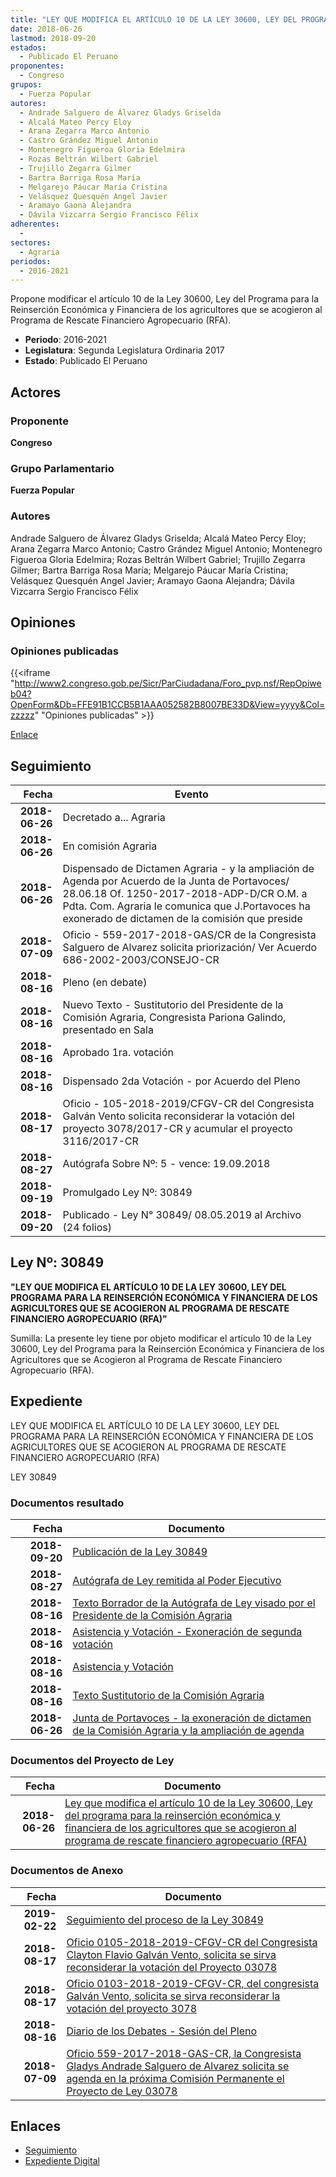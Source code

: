 ```yaml
---
title: "LEY QUE MODIFICA EL ARTÍCULO 10 DE LA LEY 30600, LEY DEL PROGRAMA PARA LA REINSERCIÓN ECONÓMICA Y FINANCIERA DE LOS AGRICULTORES QUE SE ACOGIERON AL PROGRAMA DE RESCATE FINANCIERO AGROPECUARIO (RFA)"
date: 2018-06-26
lastmod: 2018-09-20
estados: 
  - Publicado El Peruano
proponentes: 
  - Congreso
grupos: 
  - Fuerza Popular
autores: 
  - Andrade Salguero de Álvarez Gladys Griselda
  - Alcalá Mateo Percy Eloy
  - Arana Zegarra Marco Antonio
  - Castro Grández Miguel Antonio
  - Montenegro Figueroa Gloria Edelmira
  - Rozas Beltrán Wilbert Gabriel
  - Trujillo Zegarra Gilmer
  - Bartra Barriga Rosa María
  - Melgarejo Páucar María Cristina
  - Velásquez Quesquén Angel Javier
  - Aramayo Gaona Alejandra
  - Dávila Vizcarra Sergio Francisco Félix
adherentes: 
  - 
sectores: 
  - Agraria
periodos: 
  - 2016-2021
---
```


Propone modificar el artículo 10 de la Ley 30600, Ley del Programa para la Reinserción Económica y Financiera de los agricultores que se acogieron al Programa de Rescate Financiero Agropecuario (RFA).

- **Periodo**: 2016-2021
- **Legislatura**: Segunda Legislatura Ordinaria 2017
- **Estado**: Publicado El Peruano

## Actores

### Proponente

**Congreso**

### Grupo Parlamentario

**Fuerza Popular**

### Autores

Andrade Salguero de Álvarez Gladys Griselda; Alcalá Mateo Percy Eloy; Arana Zegarra Marco Antonio; Castro Grández Miguel Antonio; Montenegro Figueroa Gloria Edelmira; Rozas Beltrán Wilbert Gabriel; Trujillo Zegarra Gilmer; Bartra Barriga Rosa María; Melgarejo Páucar María Cristina; Velásquez Quesquén Angel Javier; Aramayo Gaona Alejandra; Dávila Vizcarra Sergio Francisco Félix


## Opiniones

### Opiniones publicadas

{{<iframe "http://www2.congreso.gob.pe/Sicr/ParCiudadana/Foro_pvp.nsf/RepOpiweb04?OpenForm&Db=FFE91B1CCB5B1AAA052582B8007BE33D&View=yyyy&Col=zzzzz" "Opiniones publicadas" >}}

[Enlace](http://www2.congreso.gob.pe/Sicr/ParCiudadana/Foro_pvp.nsf/RepOpiweb04?OpenForm&Db=FFE91B1CCB5B1AAA052582B8007BE33D&View=yyyy&Col=zzzzz)

## Seguimiento

| Fecha | Evento |
|------:|--------|
| **2018-06-26** | Decretado a... Agraria|
| **2018-06-26** | En comisión Agraria|
| **2018-06-26** | Dispensado de Dictamen Agraria - y la ampliación de Agenda por Acuerdo de la Junta de Portavoces/ 28.06.18 Of. 1250-2017-2018-ADP-D/CR O.M. a Pdta. Com. Agraria le comunica que J.Portavoces ha exonerado de dictamen de la comisión que preside|
| **2018-07-09** | Oficio - 559-2017-2018-GAS/CR de la Congresista Salguero de Alvarez solicita priorización/ Ver Acuerdo 686-2002-2003/CONSEJO-CR|
| **2018-08-16** | Pleno (en debate)|
| **2018-08-16** | Nuevo Texto - Sustitutorio del Presidente de la Comisión Agraria, Congresista Pariona Galindo, presentado en Sala|
| **2018-08-16** | Aprobado 1ra. votación|
| **2018-08-16** | Dispensado 2da Votación - por Acuerdo del Pleno|
| **2018-08-17** | Oficio - 105-2018-2019/CFGV-CR del Congresista Galván Vento solicita reconsiderar la votación del proyecto 3078/2017-CR y acumular el proyecto 3116/2017-CR|
| **2018-08-27** | Autógrafa Sobre Nº: 5 - vence: 19.09.2018|
| **2018-09-19** | Promulgado Ley Nº: 30849|
| **2018-09-20** | Publicado - Ley N° 30849/ 08.05.2019 al Archivo (24 folios)|

## Ley Nº: 30849

**"LEY QUE MODIFICA EL ARTÍCULO 10 DE LA LEY 30600, LEY DEL PROGRAMA PARA LA REINSERCIÓN ECONÓMICA Y FINANCIERA DE LOS AGRICULTORES QUE SE ACOGIERON AL PROGRAMA DE RESCATE FINANCIERO AGROPECUARIO (RFA)"**

Sumilla: La presente ley tiene por objeto modificar el artículo 10 de la Ley 30600, Ley del Programa para la Reinserción Económica y Financiera de los Agricultores que se Acogieron al Programa de Rescate Financiero Agropecuario (RFA).


## Expediente

LEY QUE MODIFICA EL ARTÍCULO 10 DE LA LEY 30600, LEY DEL PROGRAMA PARA LA REINSERCIÓN ECONÓMICA Y FINANCIERA DE LOS AGRICULTORES QUE SE ACOGIERON AL PROGRAMA DE RESCATE FINANCIERO AGROPECUARIO (RFA)

LEY 30849


### Documentos resultado

| Fecha | Documento |
|------:|--------|
| **2018-09-20** | [Publicación de la Ley 30849](http://www.leyes.congreso.gob.pe/Documentos/2016_2021/ADLP/Normas_Legales/30849-LEY.pdf) |
| **2018-08-27** | [Autógrafa de Ley remitida al Poder Ejecutivo](http://www.leyes.congreso.gob.pe/Documentos/2016_2021/ADLP/Texto_Aprobado/AU0307820180827.PDF) |
| **2018-08-16** | [Texto Borrador de la Autógrafa de Ley visado por el Presidente de la Comisión Agraria](http://www.leyes.congreso.gob.pe/Documentos/2016_2021/Texto_Borrador_de_Autografa/BAU0307820180816.pdf) |
| **2018-08-16** | [Asistencia y Votación - Exoneración de segunda votación](http://www.leyes.congreso.gob.pe/Documentos/2016_2021/Asistencia_y_Votacion/Proyectos_de_Ley/Exoneracion_de_Segunda_Votacion/ESV0307820180816..pdf) |
| **2018-08-16** | [Asistencia y Votación](http://www.leyes.congreso.gob.pe/Documentos/2016_2021/Asistencia_y_Votacion/Proyectos_de_Ley/AV0307820180816.pdf) |
| **2018-08-16** | [Texto Sustitutorio de la Comisión Agraria](http://www.leyes.congreso.gob.pe/Documentos/2016_2021/Texto_Sustitutorio/Proyectos_de_Ley/TS0307820180816.pdf) |
| **2018-06-26** | [Junta de Portavoces - la exoneración de dictamen de la Comisión Agraria y la ampliación de agenda](http://www.leyes.congreso.gob.pe/Documentos/2016_2021/Acuerdos/Junta_Portavoces/AJP0307820180626..pdf) |

### Documentos del Proyecto de Ley

| Fecha | Documento |
|------:|--------|
| **2018-06-26** | [Ley que modifica el artículo 10 de la Ley 30600, Ley del programa para la reinserción económica y financiera de los agricultores que se acogieron al programa de rescate financiero agropecuario (RFA)](http://www.leyes.congreso.gob.pe/Documentos/2016_2021/Proyectos_de_Ley_y_de_Resoluciones_Legislativas/PL0307820180626..pdf) |

### Documentos de Anexo

| Fecha | Documento |
|------:|--------|
| **2019-02-22** | [Seguimiento del proceso de la Ley 30849](http://www.leyes.congreso.gob.pe/Documentos/2016_2021/Seguimiento_de_Proyectos_de_Ley/03078PL20190222.pdf) |
| **2018-08-17** | [Oficio 0105-2018-2019-CFGV-CR del Congresista Clayton Flavio Galván Vento, solicita se sirva reconsiderar la votación del Proyecto 03078](http://www.leyes.congreso.gob.pe/Documentos/2016_2021/Oficios/Congresistas/OFICIO-0105-2018-2019-CFGV-CR.pdf) |
| **2018-08-17** | [Oficio 0103-2018-2019-CFGV-CR, del congresista Galván Vento, solicita se sirva reconsiderar la votación del proyecto 3078](http://www.leyes.congreso.gob.pe/Documentos/2016_2021/Oficios/Congresistas/OFICIO-0103-2018-2019-CFGV-CR.pdf) |
| **2018-08-16** | [Diario de los Debates - Sesión del Pleno](http://www2.congreso.gob.pe/Sicr/DiarioDebates/Publicad.nsf/SesionesPleno/05256D6E0073DFE9052582EC00066C7A/$FILE/PLO-2018-4.pdf) |
| **2018-07-09** | [Oficio 559-2017-2018-GAS-CR, la Congresista Gladys Andrade Salguero de Alvarez solicita se agenda en la próxima Comisión Permanente el Proyecto de Ley 03078](http://www.leyes.congreso.gob.pe/Documentos/2016_2021/Oficios/Congresistas/OFICIO-559-2017-2018-GAS-CR.pdf) |

## Enlaces 

- [Seguimiento](http://www2.congreso.gob.pe/Sicr/TraDocEstProc/CLProLey2016.nsf/f7fff46988ca05b1052578e100829cc7/cb3bfa48f7519844052582b8007b12aa?OpenDocument)
- [Expediente Digital](http://www2.congreso.gob.pe/Sicr/TraDocEstProc/CLProLey2016.nsf/f7fff46988ca05b1052578e100829cc7/cb3bfa48f7519844052582b8007b12aa?OpenDocument&Click=05257FB7005EB655.eb71d0cf91d8294e05256cdf006b5706/$Body/0.1C6C)
